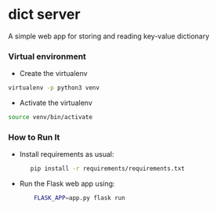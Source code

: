 # dict server

A simple web app for storing and reading key-value dictionary

### Virtual environment
- Create the virtualenv
```bash 
virtualenv -p python3 venv
```
- Activate the virtualenv
```bash
source venv/bin/activate
```

### How to Run It

- Install requirements as usual:
    ```bash
       pip install -r requirements/requirements.txt
    ```
  
- Run the Flask web app using:
  ```bash
      FLASK_APP=app.py flask run
  ```
